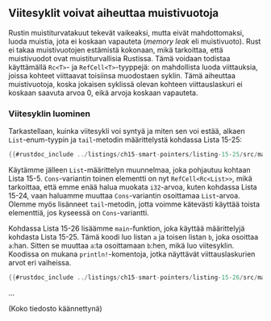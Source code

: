 ## Viitesyklit voivat aiheuttaa muistivuotoja

Rustin muistiturvatakuut tekevät vaikeaksi, mutta eivät mahdottomaksi, luoda muistia, jota ei koskaan vapauteta (_memory leak_ eli muistivuoto). Rust ei takaa muistivuotojen estämistä kokonaan, mikä tarkoittaa, että muistivuodot ovat muistiturvallisia Rustissa. Tämä voidaan todistaa käyttämällä `Rc<T>`- ja `RefCell<T>`-tyyppejä: on mahdollista luoda viittauksia, joissa kohteet viittaavat toisiinsa muodostaen syklin. Tämä aiheuttaa muistivuotoja, koska jokaisen syklissä olevan kohteen viittauslaskuri ei koskaan saavuta arvoa 0, eikä arvoja koskaan vapauteta.

### Viitesyklin luominen

Tarkastellaan, kuinka viitesykli voi syntyä ja miten sen voi estää, alkaen `List`-enum-tyypin ja `tail`-metodin määrittelystä kohdassa Lista 15-25:

```rust
{{#rustdoc_include ../listings/ch15-smart-pointers/listing-15-25/src/main.rs}}
```

Käytämme jälleen `List`-määrittelyn muunnelmaa, joka pohjautuu kohtaan Lista 15-5. `Cons`-variantin toinen elementti on nyt `RefCell<Rc<List>>`, mikä tarkoittaa, että emme enää halua muokata `i32`-arvoa, kuten kohdassa Lista 15-24, vaan haluamme muuttaa `Cons`-variantin osoittamaa `List`-arvoa. Olemme myös lisänneet `tail`-metodin, jotta voimme kätevästi käyttää toista elementtiä, jos kyseessä on `Cons`-variantti.

Kohdassa Lista 15-26 lisäämme `main`-funktion, joka käyttää määrittelyjä kohdasta Lista 15-25. Tämä koodi luo listan `a` ja toisen listan `b`, joka osoittaa `a`:han. Sitten se muuttaa `a`:ta osoittamaan `b`:hen, mikä luo viitesyklin. Koodissa on mukana `println!`-komentoja, jotka näyttävät viittauslaskurien arvot eri vaiheissa.

```rust
{{#rustdoc_include ../listings/ch15-smart-pointers/listing-15-26/src/main.rs:here}}
```

...

(Koko tiedosto käännettynä)

